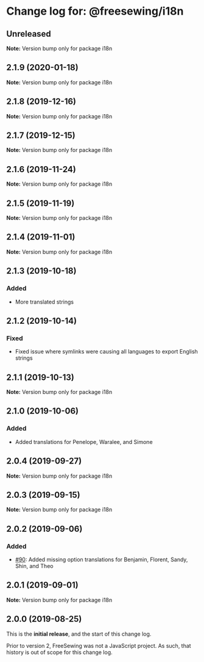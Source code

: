 # Change log for: @freesewing/i18n


## Unreleased

**Note:** Version bump only for package i18n


## 2.1.9 (2020-01-18)

**Note:** Version bump only for package i18n


## 2.1.8 (2019-12-16)

**Note:** Version bump only for package i18n


## 2.1.7 (2019-12-15)

**Note:** Version bump only for package i18n


## 2.1.6 (2019-11-24)

**Note:** Version bump only for package i18n


## 2.1.5 (2019-11-19)

**Note:** Version bump only for package i18n


## 2.1.4 (2019-11-01)

**Note:** Version bump only for package i18n


## 2.1.3 (2019-10-18)

### Added

 - More translated strings
## 2.1.2 (2019-10-14)

### Fixed

 - Fixed issue where symlinks were causing all languages to export English strings
## 2.1.1 (2019-10-13)

**Note:** Version bump only for package i18n


## 2.1.0 (2019-10-06)

### Added

 - Added translations for Penelope, Waralee, and Simone
## 2.0.4 (2019-09-27)

**Note:** Version bump only for package i18n


## 2.0.3 (2019-09-15)

**Note:** Version bump only for package i18n


## 2.0.2 (2019-09-06)

### Added

 - [#90](https://github.com/freesewing/freesewing/issues/90): Added missing option translations for Benjamin, Florent, Sandy, Shin, and Theo
## 2.0.1 (2019-09-01)

**Note:** Version bump only for package i18n




## 2.0.0 (2019-08-25)

This is the **initial release**, and the start of this change log.

Prior to version 2, FreeSewing was not a JavaScript project.
As such, that history is out of scope for this change log.
